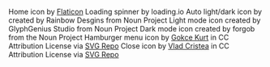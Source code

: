 Home icon by <a href="https://www.flaticon.com/uicons">Flaticon</a>
Loading spinner by loading.io
Auto light/dark icon by created by Rainbow Desgins from Noun Project
Light mode icon created by GlyphGenius Studio from Noun Project
Dark mode icon created by forgob from the Noun Project
Hamburger menu icon by <a href="https://dribbble.com/gokcekurt?ref=svgrepo.com" target="_blank">Gokce Kurt</a> in CC Attribution License via <a href="https://www.svgrepo.com/" target="_blank">SVG Repo</a>
Close icon by <a href="https://www.figma.com/@thevladc?ref=svgrepo.com" target="_blank">Vlad Cristea</a> in CC Attribution License via <a href="https://www.svgrepo.com/" target="_blank">SVG Repo</a>